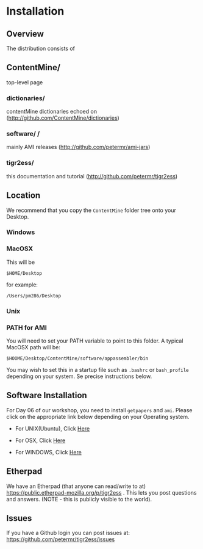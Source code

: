 # Installation

## Overview
The distribution consists of

## ContentMine/
  top-level page
### dictionaries/  
  contentMine dictionaries echoed on (http://github.com/ContentMine/dictionaries)
### software/      /
  mainly AMI releases (http://github.com/petermr/ami-jars)
### tigr2ess/      
  this documentation and tutorial (http://github.com/petermr/tigr2ess)
  
## Location
We recommend that you copy the `ContentMine` folder tree onto your Desktop. 

### Windows

### MacOSX 
This will be 
```
$HOME/Desktop
```
for example:
```
/Users/pm286/Desktop
```
### Unix

### PATH for AMI
You will need to set your PATH variable to point to this folder. A typical MacOSX path will be:
```
$HOOME/Desktop/ContentMine/software/appassembler/bin
```
You may wish to set this in a startup file such as `.bashrc` or `bash_profile` depending on your system. Se precise instructions below.



## Software Installation 

For Day 06 of our workshop, you need to install `getpapers` and `ami`. Please click on the appropriate link below depending on your Operating system.

- For UNIX(Ubuntu), Click <a href=/installation/unix/INSTALLATION.md>Here</a>

- For OSX, Click <a href=/installation/mac/INSTALLATION.md>Here </a>

- For WINDOWS, Click <a href=/installation/windows/INSTALLATION.md>Here </a>

## Etherpad

We have an Etherpad (that anyone can read/write to at) https://public.etherpad-mozilla.org/p/tigr2ess . This lets you post questions and answers. (NOTE - this is publicly visible to the world).

## Issues
If you have a Github login you can post issues at:
https://github.com/petermr/tigr2ess/issues


